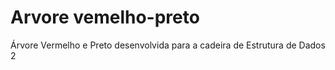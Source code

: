 # Arvore vemelho-preto
 Árvore Vermelho e Preto desenvolvida para a cadeira de Estrutura de Dados 2
